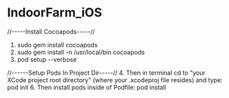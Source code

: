 # IndoorFarm_iOS


//-----Install Cocoapods-----//
1. sudo gem install cocoapods
2. sudo gem install -n /usr/local/bin cocoapods
3. pod setup --verbose

//------Setup Pods In Project Dir-----//
4. Then in terminal cd to "your XCode project root directory" (where your .xcodeproj file resides) and type: pod init
6. Then install pods inside of Podfile: pod install
